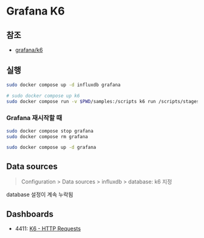 # Grafana K6

## 참조

- [grafana/k6](https://github.com/grafana/k6)

## 실행

```sh
sudo docker compose up -d influxdb grafana
```

```sh
# sudo docker compose up k6
sudo docker compose run -v $PWD/samples:/scripts k6 run /scripts/stages.js
```

### Grafana 재시작할 때

```sh
sudo docker compose stop grafana
sudo docker compose rm grafana
```

```sh
sudo docker compose up -d grafana
```

## Data sources

> Configuration > Data sources > influxdb > database: k6 지정

database 설정이 계속 누락됨

## Dashboards

- 4411: [K6 - HTTP Requests](https://grafana.com/grafana/dashboards/4411)
